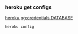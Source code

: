 ###  heroku get configs


[heroku pg:credentials DATABASE](https://devcenter.heroku.com/articles/heroku-postgresql#provisioning-heroku-postgres "Heroku Postgres | Heroku Dev Center")


 

```
heroku config 
```
